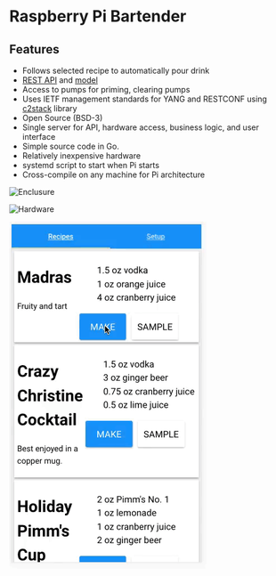 # Raspberry Pi Bartender

## Features
* Follows selected recipe to automatically pour drink
* [REST API](https://github.com/dhubler/bartend/blob/master/docs/api.md) and [model](https://github.com/dhubler/bartend/blob/master/docs/api.svg)
* Access to pumps for priming, clearing pumps
* Uses IETF management standards for YANG and RESTCONF using [c2stack](https://github.com/c2stack/c2g) library
* Open Source (BSD-3)
* Single server for API, hardware access, business logic, and user interface
* Simple source code in Go.
* Relatively inexpensive hardware
* systemd script to start when Pi starts
* Cross-compile on any machine for Pi architecture


![Enclusure](https://github.com/dhubler/bartend/blob/master/docs/enclosure.jpg "Enclusure")


![Hardware](https://github.com/dhubler/bartend/blob/master/docs/hardware.jpg "Hardware")


![UI](https://github.com/dhubler/bartend/blob/master/docs/user-interface.gif "UI")